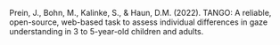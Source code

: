 Prein, J., Bohn, M., Kalinke, S., & Haun, D.M. (2022). TANGO: A reliable, open-source, web-based task to assess individual differences in gaze understanding in 3 to 5-year-old children and adults. 
